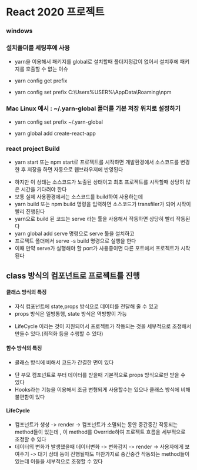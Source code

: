 # React 2020 프로젝트

### windows

### 설치폴더를 세팅후에 사용

- yarn을 이용해서 패키지를 global로 설치할때 폴더지정값이 없어서 설치후에 패키지를 호출할 수 없는 이슈

* yarn config get prefix

- yarn config set prefix C:\Users\%USER%\AppData\Roaming\npm

### Mac Linux 예시 : ~/.yarn-global 폴더를 기본 저장 위치로 설정하기

- yarn config set prefix ~/.yarn-global

* yarn global add create-react-app

### react project Build

- yarn start 또는 npm start로 프로젝트를 시작하면 개발환경에서 소스코드를 변경한 후 저장을 하면 자동으로 웹브라우저에 반영된다

* 하지만 이 상태는 소스코드가 노출된 상태이고 최초 프로젝트를 시작할때 상당히 많은 시간을 기다려야 한다
* 보통 실제 사용환경에서는 소스코드를 build하여 사용하는데
* yarn build 또는 npm build 명령을 입력하면 소스코드가 transfiler가 되어 시작이 빨리 진행된다
* yarn으로 build 된 코드는 serve 라는 툴을 사용해서 작동하면 상당히 빨리 작동된다
* yarn global add serve 명령으로 serve 툴을 설치하고
* 프로젝트 폴더에서 serve -s build 명령으로 실행을 한다
* 이때 만약 serve가 실행해야 할 port가 사용중이면 다른 포트에서 프로젝트가 시작된다

## class 방식의 컴포넌트로 프로젝트를 진행

#### 클래스 방식의 특징

- 자식 컴포넌트에 state,props 방식으로 데이터를 전달해 줄 수 있고
- props 방식은 일방통행, state 방식은 역방향이 가능

* LifeCycle 이라는 것이 지원되어서 프로젝트가 작동되는 것을 세부적으로 조정해서 만들수 있다.(최적화 등을 수행할 수 있다)

#### 함수 방식의 특징

- 클래스 방식에 비해서 코드가 간결한 면이 있다

* 단 부모 컴포넌트로 부터 데이터를 받을때 기본적으로 props 방식으로만 받을 수 있다
* Hooks라는 기능을 이용해서 조금 변형되게 사용할수는 있으나 클래스 방식에 비해 불편함이 있다

#### LifeCycle

- 컴포넌트가 생성 -> render -> 컴포넌트가 소멸되는 동안 중간중간 작동되는 method들이 있는데 , 이 method를 Override하여 프로젝트 흐름을 세부적으로 조정할 수 있다
- 데이터의 변화가 발생했을때 데이터변화 -> 변화감지 -> render -> 사용자에게 보여주기 -> 대기 상태 등이 진행될때도 마찬가지로 중간중간 작동되는 method들이 있는데 이들을 세부적으로 조정할 수 있다
